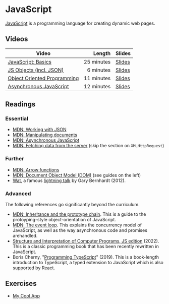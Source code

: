 #  JavaScript

[JavaScript](https://developer.mozilla.org/en-US/docs/Web/JavaScript) is a programming language for creating dynamic web pages.


## Videos

| Video | Length | Slides |
|-------|-------:|--------|
| [JavaScript: Basics](https://web.microsoftstream.com/video/330cf916-2534-4254-ad76-9ec3632b86de) | 25 minutes | [Slides](https://uob-my.sharepoint.com/:b:/g/personal/me17847_bristol_ac_uk/EfidO6rhwlhPs_AZSgBCH18BJ6eR1Zz4mIOpcbAiYxPpTQ?e=7KrHSL)|
| [JS Objects (incl. JSON)](https://web.microsoftstream.com/video/ed83519e-a60c-4b81-aba5-6c940daaca94) | 6 minutes |[Slides](https://uob-my.sharepoint.com/:b:/g/personal/me17847_bristol_ac_uk/EYtHZ1I7R3BLgZdjTgvO_lQB5SMzb6CbIX1XIUBIYyPd7Q?e=QQUJY1)|
| [Object Oriented Programming](https://web.microsoftstream.com/video/176400ab-6bd8-40cb-999a-8e7bfdc7ee3e) | 11 minutes |[Slides](https://uob-my.sharepoint.com/:b:/g/personal/me17847_bristol_ac_uk/EXKvkOEwbmBNpw9Cmx8iiwUBkFJ1fv8t_qK8shkrVBsQtQ?e=hCMG3L)|
| [Asynchronous JavaScript](https://web.microsoftstream.com/video/049c0b63-181f-4c08-bf3e-59ac55b46589) | 12 minutes |[Slides](https://uob-my.sharepoint.com/:b:/g/personal/me17847_bristol_ac_uk/ERxtlsuDqslLtKOvIPCkxPwBWjsg85cJjoQIp6JdKeXUuA?e=Fm1PiJ)|

## Readings

### Essential

* [MDN: Working with JSON](https://developer.mozilla.org/en-US/docs/Learn/JavaScript/Objects/JSON)
* [MDN: Manipulating documents](https://developer.mozilla.org/en-US/docs/Learn/JavaScript/Client-side_web_APIs/Manipulating_documents)
* [MDN: Asynchronous JavaScript](https://developer.mozilla.org/en-US/docs/Learn/JavaScript/Asynchronous/)
* [MDN: Fetching data from the server](https://developer.mozilla.org/en-US/docs/Learn/JavaScript/Client-side_web_APIs/Fetching_data) (skip the section on `XMLHttpRequest`)

### Further

* [MDN: Arrow functions](https://developer.mozilla.org/en-US/docs/Web/JavaScript/Reference/Functions/Arrow_functions)
* [MDN: Document Object Model (DOM)](https://developer.mozilla.org/en-US/docs/Web/API/Document_Object_Model) (see guides on the left)
* [Wat](https://www.destroyallsoftware.com/talks/wat), a famous [lightning
  talk](https://en.wikipedia.org/wiki/Lightning_talk) by Gary Bernhardt (2012).

### Advanced

The following references go significantly beyond the curriculum.

* [MDN: Inheritance and the prototype chain](https://developer.mozilla.org/en-US/docs/Web/JavaScript/Inheritance_and_the_prototype_chain). This is a guide to the protoyping-style object-orientation of JavaScript.
* [MDN: The event loop](https://developer.mozilla.org/en-US/docs/Web/JavaScript/EventLoop). This explains the concurrency model of JavaScript, as well as the way asynchronous code and promises arehandled.
* [Structure and Interpretation of Computer Programs, JS edition](https://sourceacademy.org/sicpjs/) (2022). This is a classic programming book that has been recently rewritten in JavaScript.
* Boris Cherny, "[Programming TypeScript](https://bris.on.worldcat.org/oclc/1099253345)" (2019). This is a book-length introduction to TypeScript, a typed extension to JavaScript which is also supported by React.


## Exercises

- [My Cool App](./js/MyCoolApp.md)
